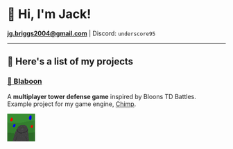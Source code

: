 # 👋 Hi, I'm Jack!

**jg.briggs2004@gmail.com** | Discord: `underscore95`

---

## 🧪 Here's a list of my projects

### [🧨 Blaboon](https://github.com/underscore95/Blaboon)

A **multiplayer tower defense game** inspired by Bloons TD Battles.  
Example project for my game engine, [Chimp](https://github.com/underscore95/chimp).

[![Blaboon Icon](https://github.com/underscore95/underscore95/blob/main/blaboon.png)](https://github.com/underscore95/Blaboon)
